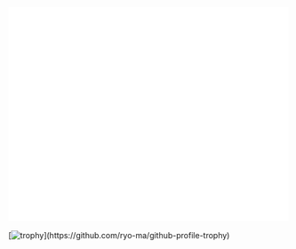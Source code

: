![Metrics](github-metrics.svg)

[![trophy](https://github-profile-trophy.vercel.app/?username=chenfeng-huang&&colum=3&row=1&no-frame=true&margin-w=15&rank=-C,-?)](https://github.com/ryo-ma/github-profile-trophy)
